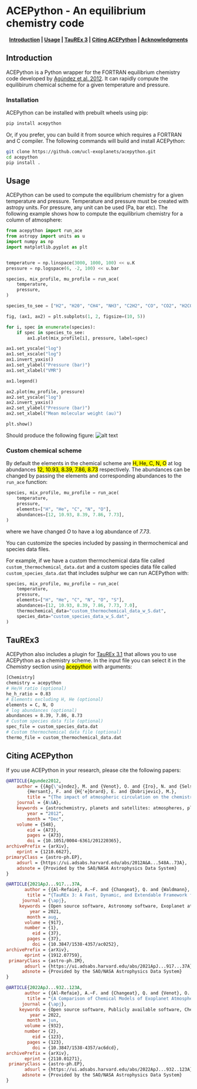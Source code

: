# ACEPython - An equilibrium chemistry code

<p align="center"><b><a href="#introduction">Introduction</a> | <a href="#usage">Usage</a> | <a href="#taurex3">TauREx 3</a> | <a href="#citing-pdfo">Citing ACEPython</a> | <a href="#acknowledgments">Acknowledgments</a></b></p>


## Introduction

ACEPython is a Python wrapper for the FORTRAN equilibrium chemistry code developed by [Agúndez et al. 2012](https://ui.adsabs.harvard.edu/abs/2012A%26A...548A..73A/abstract). It can rapidly compute the equilibirum chemical scheme for a given temperature and pressure.

### Installation

ACEPython can be installed with prebuilt wheels using pip:

```bash
pip install acepython
```

Or, if you prefer, you can build it from source which requires a FORTRAN and C compiler. The following commands will build and install ACEPython:

```bash
git clone https://github.com/ucl-exoplanets/acepython.git
cd acepython
pip install .
```

## Usage

ACEPython can be used to compute the equilibrium chemistry for a given temperature and pressure. Temperature and pressure must be created with astropy units. For pressure, any unit can be used (Pa, bar etc). The following example shows how to compute the equilibrium chemistry for a column of atmosphere:

```python
from acepython import run_ace
from astropy import units as u
import numpy as np
import matplotlib.pyplot as plt


temperature = np.linspace(3000, 1000, 100) << u.K
pressure = np.logspace(6, -2, 100) << u.bar

species, mix_profile, mu_profile = run_ace(
    temperature,
    pressure,
)

species_to_see = ["H2", "H20", "CH4", "NH3", "C2H2", "CO", "CO2", "H2CO"]

fig, (ax1, ax2) = plt.subplots(1, 2, figsize=(10, 5))

for i, spec in enumerate(species):
    if spec in species_to_see:
        ax1.plot(mix_profile[i], pressure, label=spec)

ax1.set_yscale("log")
ax1.set_xscale("log")
ax1.invert_yaxis()
ax1.set_ylabel("Pressure (bar)")
ax1.set_xlabel("VMR")

ax1.legend()

ax2.plot(mu_profile, pressure)
ax2.set_yscale("log")
ax2.invert_yaxis()
ax2.set_ylabel("Pressure (bar)")
ax2.set_xlabel("Mean molecular weight (au)")

plt.show()
```

Should produce the following figure:
![alt text](https://github.com/ucl-exoplanets/acepython/blob/main/examples/ace_example.svg?raw=true)

### Custom chemical scheme

By default the elements in the chemical scheme are <mark>H, He, C, N, O</mark> at log abundances <mark>12, 10.93, 8.39, 7.86, 8.73</mark> respectively. The abundances can be changed by passing the elements and corresponding abundances to the `run_ace` function:

```python
species, mix_profile, mu_profile = run_ace(
    temperature,
    pressure,
    elements=["H", "He", "C", "N", "O"],
    abundances=[12, 10.93, 8.39, 7.86, 7.73],
)
```

where we have changed *O* to have a log abundance of *7.73*.

You can customize the species included by passing in thermochemical and species data files.

For example, if we have a custom thermochemical data file called `custom_thermochemical_data.dat` and a custom species data file called `custom_species_data.dat` that includes sulphur we can run ACEPython with:

```python
species, mix_profile, mu_profile = run_ace(
    temperature,
    pressure,
    elements=["H", "He", "C", "N", "O", "S"],
    abundances=[12, 10.93, 8.39, 7.86, 7.73, 7.0],
    thermochemical_data="custom_thermochemical_data_w_S.dat",
    species_data="custom_species_data_w_S.dat",
)
```

## TauREx3

ACEPython also includes a plugin for [TauREx 3.1](https://taurex3-public.readthedocs.io/en/latest/) that allows you to use ACEPython as a chemistry scheme. In the input file you can select it in the *Chemistry* section using <mark>acepython</mark> with arguments:

```bash
[Chemistry]
chemistry = acepython
# He/H ratio (optional)
he_h_ratio = 0.83
# Elements excluding H, He (optional)
elements = C, N, O  
# log abundances (optional)
abundances = 8.39, 7.86, 8.73 
# Custom species data file (optional)
spec_file = custom_species_data.dat 
# Custom thermochemical data file (optional)
thermo_file = custom_thermochemical_data.dat 
```

## Citing ACEPython

If you use ACEPython in your research, please cite the following papers:

```bibtex
@ARTICLE{Agundez2012,
    author = {{Ag{\'u}ndez}, M. and {Venot}, O. and {Iro}, N. and {Selsis}, F. and
        {Hersant}, F. and {H{'e}brard}, E. and {Dobrijevic}, M.},
        title = "{The impact of atmospheric circulation on the chemistry of the hot Jupiter HD 209458b}",
    journal = {A\&A},
    keywords = {astrochemistry, planets and satellites: atmospheres, planets and satellites: individual: HD 209458b, Astrophysics - Earth and Planetary Astrophysics},
        year = "2012",
        month = "Dec",
    volume = {548},
        eid = {A73},
        pages = {A73},
        doi = {10.1051/0004-6361/201220365},
archivePrefix = {arXiv},
    eprint = {1210.6627},
primaryClass = {astro-ph.EP},
    adsurl = {https://ui.adsabs.harvard.edu/abs/2012A&A...548A..73A},
    adsnote = {Provided by the SAO/NASA Astrophysics Data System}
}

@ARTICLE{2021ApJ...917...37A,
       author = {{Al-Refaie}, A.~F. and {Changeat}, Q. and {Waldmann}, I.~P. and {Tinetti}, G.},
        title = "{TauREx 3: A Fast, Dynamic, and Extendable Framework for Retrievals}",
      journal = {\apj},
     keywords = {Open source software, Astronomy software, Exoplanet atmospheres, Radiative transfer, Bayesian statistics, Planetary atmospheres, Planetary science, 1866, 1855, 487, 1335, 1900, 1244, 1255, Astrophysics - Instrumentation and Methods for Astrophysics, Astrophysics - Earth and Planetary Astrophysics},
         year = 2021,
        month = aug,
       volume = {917},
       number = {1},
          eid = {37},
        pages = {37},
          doi = {10.3847/1538-4357/ac0252},
archivePrefix = {arXiv},
       eprint = {1912.07759},
 primaryClass = {astro-ph.IM},
       adsurl = {https://ui.adsabs.harvard.edu/abs/2021ApJ...917...37A},
      adsnote = {Provided by the SAO/NASA Astrophysics Data System}
}

@ARTICLE{2022ApJ...932..123A,
       author = {{Al-Refaie}, A.~F. and {Changeat}, Q. and {Venot}, O. and {Waldmann}, I.~P. and {Tinetti}, G.},
        title = "{A Comparison of Chemical Models of Exoplanet Atmospheres Enabled by TauREx 3.1}",
      journal = {\apj},
     keywords = {Open source software, Publicly available software, Chemical abundances, Bayesian statistics, Exoplanet atmospheres, Exoplanet astronomy, Exoplanet atmospheric composition, Exoplanets, Radiative transfer, 1866, 1864, 224, 1900, 487, 486, 2021, 498, 1335, Astrophysics - Earth and Planetary Astrophysics, Astrophysics - Instrumentation and Methods for Astrophysics},
         year = 2022,
        month = jun,
       volume = {932},
       number = {2},
          eid = {123},
        pages = {123},
          doi = {10.3847/1538-4357/ac6dcd},
archivePrefix = {arXiv},
       eprint = {2110.01271},
 primaryClass = {astro-ph.EP},
       adsurl = {https://ui.adsabs.harvard.edu/abs/2022ApJ...932..123A},
      adsnote = {Provided by the SAO/NASA Astrophysics Data System}
}
```
